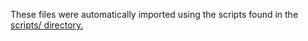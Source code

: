 These files were automatically imported using the scripts found in the [scripts/ directory.](https://github.com/jnferner/isitvegan.app/tree/master/scripts)
